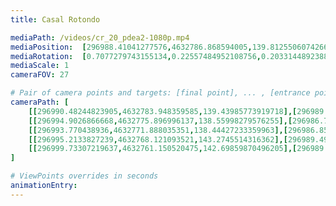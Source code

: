 ```yaml
---
title: Casal Rotondo

mediaPath: /videos/cr_20_pdea2-1080p.mp4
mediaPosition:  [296988.41041277576,4632786.868594005,139.81255060742663]
mediaRotation:  [0.7077279743155134,0.22557484952108756,0.2033144892388494,0.6378873882593575]
mediaScale: 1
cameraFOV: 27

# Pair of camera points and targets: [final point], ... , [entrance point]
cameraPath: [
    [[296990.48244823905,4632783.948359585,139.43985773919718],[296989.80067278136,4632784.909223525,139.56248732508965]],
    [[296994.9026866668,4632775.896996137,138.55998279576255],[296986.79014326265,4632790.199024034,139.93425989406063]],
    [[296993.770438936,4632771.888035351,138.44427233359963],[296986.8588106399,4632786.606968936,141.2429127978262]],
    [[296995.2133827239,4632768.121093521,143.2745514316362],[296989.491908517,4632783.565760057,142.2861140451723]],
    [[296999.73307219637,4632761.150520475,142.69859870496205],[296989.9462331358,4632774.415387591,141.9836990019136]]
]

# ViewPoints overrides in seconds
animationEntry:
---
```

